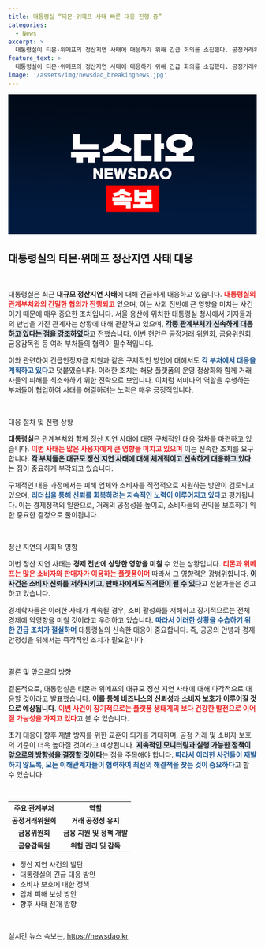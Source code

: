 ```yaml
---
title: 대통령실 “티몬·위메프 사태 빠른 대응 진행 중”
categories:
  - News
excerpt: >
  대통령실이 티몬·위메프의 정산지연 사태에 대응하기 위해 긴급 회의를 소집했다. 공정거래위와 금융위원회가 긴밀히 협력 중이며, 긴급안정자금 지원 등 구체적 방안도 논의 중이다. 이 사태의 향방은 어떨까?
feature_text: >
  대통령실이 티몬·위메프의 정산지연 사태에 대응하기 위해 긴급 회의를 소집했다. 공정거래위와 금융위원회가 긴밀히 협력 중이며, 긴급안정자금 지원 등 구체적 방안도 논의 중이다. 이 사태의 향방은 어떨까?
image: '/assets/img/newsdao_breakingnews.jpg'
---
```


<p><img src="/assets/img/newsdao_breakingnews.jpg" alt="koreaapp 속보" /></p>

<h2 data-ke-size="size26">대통령실의 티몬·위메프 정산지연 사태 대응</h2>

<p data-ke-size="size16">&nbsp;</p>

<p>대통령실은 최근 <b>대규모 정산지연 사태</b>에 대해 긴급하게 대응하고 있습니다. <b><span style="color: #ee2323;">대통령실의 관계부처와의 긴밀한 협의가 진행되고</span></b> 있으며, 이는 사회 전반에 큰 영향을 미치는 사건이기 때문에 매우 중요한 조치입니다. 서울 용산에 위치한 대통령실 청사에서 기자들과의 만남을 가진 관계자는 상황에 대해 관찰하고 있으며, <b><span style="background-color: #21538527;">각종 관계부처가 신속하게 대응하고 있다는 점을 강조하였다</span></b>고 전했습니다. 이번 현안은 공정거래 위원회, 금융위원회, 금융감독원 등 여러 부처들의 협력이 필수적입니다.</p>

<p>이와 관련하여 긴급안정자금 지원과 같은 구체적인 방안에 대해서도 <b><span style="color: #1a5490;">각 부처에서 대응을 계획하고 있다</span></b>고 덧붙였습니다. 이러한 조치는 해당 플랫폼의 운영 정상화와 함께 거래자들의 피해를 최소화하기 위한 전략으로 보입니다. 이처럼 저마다의 역할을 수행하는 부처들이 협업하여 사태를 해결하려는 노력은 매우 긍정적입니다.</p>

<p data-ke-size="size16">&nbsp;</p>

<p>대응 절차 및 진행 상황</p>

<p><b>대통령실</b>은 관계부처와 함께 정산 지연 사태에 대한 구체적인 대응 절차를 마련하고 있습니다. <b><span style="color: #ee2323;">이번 사태는 많은 사용자에게 큰 영향을 미치고 있으며</span></b> 이는 신속한 조치를 요구합니다. <b><span style="background-color: #21538527;">각 부처들은 대규모 정산 지연 사태에 대해 체계적이고 신속하게 대응하고 있다</span></b>는 점이 중요하게 부각되고 있습니다.</p>

<p>구체적인 대응 과정에서는 피해 업체와 소비자를 직접적으로 지원하는 방안이 검토되고 있으며, <b><span style="color: #1a5490;">리더십을 통해 신뢰를 회복하려는 지속적인 노력이 이루어지고 있다</span></b>고 평가됩니다. 이는 경제정책의 일환으로, 거래의 공정성을 높이고, 소비자들의 권익을 보호하기 위한 중요한 결정으로 풀이됩니다.</p>

<p data-ke-size="size16">&nbsp;</p>

<p>정산 지연의 사회적 영향</p>

<p>이번 정산 지연 사태는 <b>경제 전반에 상당한 영향을 미칠</b> 수 있는 상황입니다. <b><span style="color: #ee2323;">티몬과 위메프는 많은 소비자와 판매자가 이용하는 플랫폼이며</span></b> 따라서 그 영향력은 광범위합니다. <b><span style="background-color: #21538527;">이 사건은 소비자 신뢰를 저하시키고, 판매자에게도 직격탄이 될 수 있다</span></b>고 전문가들은 경고하고 있습니다. </p>

<p>경제학자들은 이러한 사태가 계속될 경우, 소비 활성화를 저해하고 장기적으로는 전체 경제에 악영향을 미칠 것이라고 우려하고 있습니다. <b><span style="color: #1a5490;">따라서 이러한 상황을 수습하기 위한 긴급 조치가 절실하며</span></b> 대통령실의 신속한 대응이 중요합니다. 즉, 공공의 안녕과 경제 안정성을 위해서는 즉각적인 조치가 필요합니다.</p>

<p data-ke-size="size16">&nbsp;</p>

<p>결론 및 앞으로의 방향</p>

<p>결론적으로, 대통령실은 티몬과 위메프의 대규모 정산 지연 사태에 대해 다각적으로 대응할 것이라고 발표했습니다. <b>이를 통해 비즈니스의 신뢰성</b>과 <b>소비자 보호가 이루어질 것으로 예상됩니다</b>. <b><span style="color: #ee2323;">이번 사건이 장기적으로는 플랫폼 생태계의 보다 건강한 발전으로 이어질 가능성을 가지고 있다</span></b>고 볼 수 있습니다. </p>

<p>초기 대응이 향후 재발 방지를 위한 교훈이 되기를 기대하며, 공정 거래 및 소비자 보호의 기준이 더욱 높아질 것이라고 예상됩니다. <b><span style="background-color: #21538527;">지속적인 모니터링과 실행 가능한 정책이 앞으로의 방향성을 결정할 것이다</span></b>는 점을 주목해야 합니다. <b><span style="color: #1a5490;">따라서 이러한 사건들이 재발하지 않도록, 모든 이해관계자들이 협력하여 최선의 해결책을 찾는 것이 중요하다</span></b>고 할 수 있습니다.</p>

<p data-ke-size="size16">&nbsp;</p>

<table>
  <tr>
    <td style="text-align: center; height: 17px;"><b>주요 관계부처</b></td>
    <td style="text-align: center; height: 17px;"><b>역할</b></td>
  </tr>
  <tr>
    <td style="text-align: center; height: 17px;"><b>공정거래위원회</b></td>
    <td style="text-align: center; height: 17px;"><b>거래 공정성 유지</b></td>
  </tr>
  <tr>
    <td style="text-align: center; height: 17px;"><b>금융위원회</b></td>
    <td style="text-align: center; height: 17px;"><b>금융 지원 및 정책 개발</b></td>
  </tr>
  <tr>
    <td style="text-align: center; height: 17px;"><b>금융감독원</b></td>
    <td style="text-align: center; height: 17px;"><b>위험 관리 및 감독</b></td>
  </tr>
</table>

<ul>
  <li>정산 지연 사건의 발단</li>
  <li>대통령실의 긴급 대응 방안</li>
  <li>소비자 보호에 대한 정책</li>
  <li>업체 피해 보상 방안</li>
  <li>향후 사태 전개 방향</li>
</ul>

<p data-ke-size="size16">&nbsp;</p>
실시간 뉴스 속보는, <a href="https://newsdao.kr" rel="dofollow">https://newsdao.kr</a>


